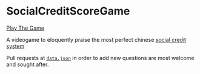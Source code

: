 # SocialCreditScoreGame

[Play The Game](https://matmasit.github.io/SocialCreditScoreGame/)

A videogame to eloquently praise the most perfect chinese [social credit system](https://en.wikipedia.org/wiki/Social_Credit_System)

Pull requests at [`data.json`](https://github.com/MatMasIt/SocialCreditScoreGame/blob/main/data.json) in order to add new questions are most welcome and sought after.
